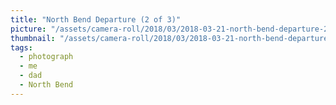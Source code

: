 ```yaml
---
title: "North Bend Departure (2 of 3)"
picture: "/assets/camera-roll/2018/03/2018-03-21-north-bend-departure-2/20180321_223717355_iOS.jpg"
thumbnail: "/assets/camera-roll/2018/03/2018-03-21-north-bend-departure-2/20180321_223717355_iOS-thumbnail.jpg"
tags:
  - photograph
  - me
  - dad
  - North Bend
---
```

